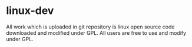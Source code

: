# linux-dev

All work which is uploaded in git repository is linux open source code downloaded and modified under GPL.
All users are free to use and modify under GPL.
